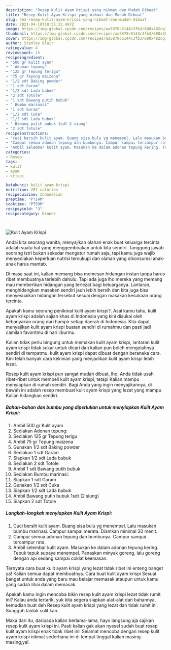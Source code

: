 ```yaml
---
description: "Resep Kulit Ayam Krispi yang nikmat dan Mudah Dibuat"
title: "Resep Kulit Ayam Krispi yang nikmat dan Mudah Dibuat"
slug: 462-resep-kulit-ayam-krispi-yang-nikmat-dan-mudah-dibuat
date: 2021-04-18T18:55:22.497Z
image: https://img-global.cpcdn.com/recipes/aa5878c6144c3fb3/680x482cq70/kulit-ayam-krispi-foto-resep-utama.jpg
thumbnail: https://img-global.cpcdn.com/recipes/aa5878c6144c3fb3/680x482cq70/kulit-ayam-krispi-foto-resep-utama.jpg
cover: https://img-global.cpcdn.com/recipes/aa5878c6144c3fb3/680x482cq70/kulit-ayam-krispi-foto-resep-utama.jpg
author: Stanley Blair
ratingvalue: 4
reviewcount: 15
recipeingredient:
- "500 gr Kulit ayam"
- " Adonan tepung"
- "125 gr Tepung terigu"
- "75 gr Tepung maizena"
- "1/2 sdt Baking powder"
- "1 sdt Garam"
- "1/2 sdt Lada bubuk"
- "2 sdt Totole"
- "1 sdt Bawang putih bubuk"
- " Bumbu marinasi"
- "1 sdt Garam"
- "1/2 sdt Cuka"
- "1/2 sdt Lada bubuk"
- " Bawang putih bubuk 1sdt 2 siung"
- "2 sdt Totole"
recipeinstructions:
- "Cuci bersih kulit ayam. Buang sisa bulu yg menempel. Lalu masukan bumbu marinasi. Campur sampai merata. Diamkan minimal 30 menit."
- "Campur semua adonan tepung dan bumbunya. Campur sampai tercampur rata."
- "Ambil selembar kulit ayam. Masukan ke dalam adonan tepung kering. Tepuk tepuk supaya menempel. Panaskan minyak goreng, lalu goreng dengan api sedang sampai coklat keemasan."
categories:
- Resep
tags:
- kulit
- ayam
- krispi

katakunci: kulit ayam krispi 
nutrition: 267 calories
recipecuisine: Indonesian
preptime: "PT14M"
cooktime: "PT59M"
recipeyield: "3"
recipecategory: Dinner

---
```



![Kulit Ayam Krispi](https://img-global.cpcdn.com/recipes/aa5878c6144c3fb3/680x482cq70/kulit-ayam-krispi-foto-resep-utama.jpg)

Andai kita seorang wanita, menyajikan olahan enak buat keluarga tercinta adalah suatu hal yang menggembirakan untuk kita sendiri. Tanggung jawab seorang istri bukan sekedar mengatur rumah saja, tapi kamu juga wajib menyediakan keperluan nutrisi tercukupi dan olahan yang dikonsumsi anak-anak harus mantab.

Di masa  saat ini, kalian memang bisa memesan hidangan instan tanpa harus ribet membuatnya terlebih dahulu. Tapi ada juga lho mereka yang memang mau memberikan hidangan yang terlezat bagi keluarganya. Lantaran, menghidangkan masakan sendiri jauh lebih bersih dan kita juga bisa menyesuaikan hidangan tersebut sesuai dengan masakan kesukaan orang tercinta. 



Apakah kamu seorang penikmat kulit ayam krispi?. Asal kamu tahu, kulit ayam krispi adalah sajian khas di Indonesia yang kini disukai oleh kebanyakan orang dari hampir setiap daerah di Indonesia. Kita dapat menyajikan kulit ayam krispi buatan sendiri di rumahmu dan pasti jadi camilan favoritmu di hari liburmu.

Kalian tidak perlu bingung untuk memakan kulit ayam krispi, lantaran kulit ayam krispi tidak sukar untuk dicari dan kalian pun boleh mengolahnya sendiri di tempatmu. kulit ayam krispi dapat dibuat dengan beraneka cara. Kini telah banyak cara kekinian yang menjadikan kulit ayam krispi lebih lezat.

Resep kulit ayam krispi pun sangat mudah dibuat, lho. Anda tidak usah ribet-ribet untuk membeli kulit ayam krispi, tetapi Kalian mampu menyiapkan di rumah sendiri. Bagi Anda yang ingin menyajikannya, di bawah ini adalah resep membuat kulit ayam krispi yang lezat yang mampu Kalian hidangkan sendiri.

<!--inarticleads1-->

##### Bahan-bahan dan bumbu yang diperlukan untuk menyiapkan Kulit Ayam Krispi:

1. Ambil 500 gr Kulit ayam
1. Sediakan  Adonan tepung:
1. Sediakan 125 gr Tepung terigu
1. Ambil 75 gr Tepung maizena
1. Gunakan 1/2 sdt Baking powder
1. Sediakan 1 sdt Garam
1. Siapkan 1/2 sdt Lada bubuk
1. Sediakan 2 sdt Totole
1. Ambil 1 sdt Bawang putih bubuk
1. Sediakan  Bumbu marinasi:
1. Siapkan 1 sdt Garam
1. Gunakan 1/2 sdt Cuka
1. Siapkan 1/2 sdt Lada bubuk
1. Ambil  Bawang putih bubuk 1sdt (2 siung)
1. Siapkan 2 sdt Totole




<!--inarticleads2-->

##### Langkah-langkah menyiapkan Kulit Ayam Krispi:

1. Cuci bersih kulit ayam. Buang sisa bulu yg menempel. Lalu masukan bumbu marinasi. Campur sampai merata. Diamkan minimal 30 menit.
1. Campur semua adonan tepung dan bumbunya. Campur sampai tercampur rata.
1. Ambil selembar kulit ayam. Masukan ke dalam adonan tepung kering. Tepuk tepuk supaya menempel. Panaskan minyak goreng, lalu goreng dengan api sedang sampai coklat keemasan.




Ternyata cara buat kulit ayam krispi yang lezat tidak ribet ini enteng banget ya! Kalian semua dapat membuatnya. Cara buat kulit ayam krispi Sesuai banget untuk anda yang baru mau belajar memasak ataupun untuk kamu yang sudah lihai dalam memasak.

Apakah kamu ingin mencoba bikin resep kulit ayam krispi lezat tidak rumit ini? Kalau anda tertarik, yuk kita segera siapkan alat-alat dan bahannya, kemudian buat deh Resep kulit ayam krispi yang lezat dan tidak rumit ini. Sungguh taidak sulit kan. 

Maka dari itu, daripada kalian berlama-lama, hayo langsung aja sajikan resep kulit ayam krispi ini. Pasti kalian gak akan nyesel sudah buat resep kulit ayam krispi enak tidak ribet ini! Selamat mencoba dengan resep kulit ayam krispi nikmat sederhana ini di tempat tinggal kalian masing-masing,ya!.

